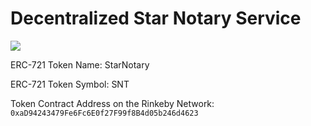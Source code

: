 # Decentralized Star Notary Service
![](https://cdn-images-1.medium.com/max/1600/1*QJGY1hx7p4Mq78_F34heZg.png)

ERC-721 Token Name: StarNotary

ERC-721 Token Symbol: SNT

Token Contract Address on the Rinkeby Network: 
```0xaD94243479Fe6Fc6E0f27F99f8B4d05b246d4623```
